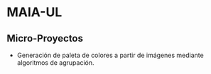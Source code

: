 # MAIA-UL
## Micro-Proyectos
- Generación de paleta de colores a partir de imágenes mediante algoritmos de agrupación.
